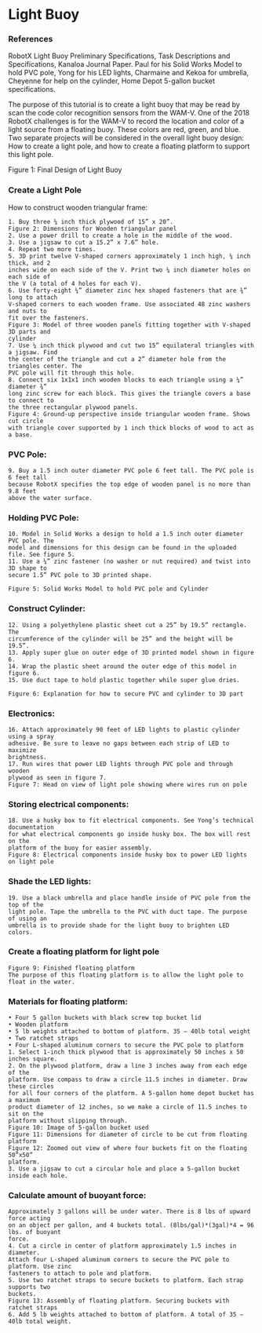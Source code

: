 # Light Buoy

### References
RobotX
Light Buoy Preliminary Specifications, 
Task Descriptions and Specifications, 
Kanaloa Journal Paper. 
Paul for his Solid Works Model to hold PVC pole,
Yong for his LED lights,
Charmaine and Kekoa for umbrella,
Cheyenne for help on the cylinder,
Home Depot 5-gallon bucket specifications.

The purpose of this tutorial is to create a light buoy that may be read by scan the
code color recognition sensors from the WAM-V. One of the 2018 RobotX challenges
is for the WAM-V to record the location and color of a light source from a floating
buoy. These colors are red, green, and blue. Two separate projects will be
considered in the overall light buoy design: How to create a light pole, and how to
create a floating platform to support this light pole.

Figure 1: Final Design of Light Buoy
### Create a Light Pole
How to construct wooden triangular frame:
```
1. Buy three ¼ inch thick plywood of 15” x 20”.
Figure 2: Dimensions for Wooden triangular panel
2. Use a power drill to create a hole in the middle of the wood.
3. Use a jigsaw to cut a 15.2” x 7.6” hole.
4. Repeat two more times.
5. 3D print twelve V-shaped corners approximately 1 inch high, ¼ inch thick, and 2
inches wide on each side of the V. Print two ¼ inch diameter holes on each side of
the V (a total of 4 holes for each V).
6. Use forty-eight ¼” diameter zinc hex shaped fasteners that are ¾” long to attach
V-shaped corners to each wooden frame. Use associated 48 zinc washers and nuts to
fit over the fasteners.
Figure 3: Model of three wooden panels fitting together with V-shaped 3D parts and
cylinder
7. Use ¼ inch thick plywood and cut two 15” equilateral triangles with a jigsaw. Find
the center of the triangle and cut a 2” diameter hole from the triangles center. The
PVC pole will fit through this hole.
8. Connect six 1x1x1 inch wooden blocks to each triangle using a ¼” diameter ¾”
long zinc screw for each block. This gives the triangle covers a base to connect to
the three rectangular plywood panels.
Figure 4: Ground-up perspective inside triangular wooden frame. Shows cut circle
with triangle cover supported by 1 inch thick blocks of wood to act as a base.
```

### PVC Pole:
```
9. Buy a 1.5 inch outer diameter PVC pole 6 feet tall. The PVC pole is 6 feet tall
because RobotX specifies the top edge of wooden panel is no more than 9.8 feet
above the water surface.
```

### Holding PVC Pole:
```
10. Model in Solid Works a design to hold a 1.5 inch outer diameter PVC pole. The
model and dimensions for this design can be found in the uploaded file. See figure 5.
11. Use a ¼” zinc fastener (no washer or nut required) and twist into 3D shape to
secure 1.5” PVC pole to 3D printed shape.

Figure 5: Solid Works Model to hold PVC pole and Cylinder
```
### Construct Cylinder:
```
12. Using a polyethylene plastic sheet cut a 25” by 19.5” rectangle. The
circumference of the cylinder will be 25” and the height will be 19.5”.
13. Apply super glue on outer edge of 3D printed model shown in figure 6.
14. Wrap the plastic sheet around the outer edge of this model in figure 6.
15. Use duct tape to hold plastic together while super glue dries.

Figure 6: Explanation for how to secure PVC and cylinder to 3D part
```
### Electronics:
```
16. Attach approximately 90 feet of LED lights to plastic cylinder using a spray
adhesive. Be sure to leave no gaps between each strip of LED to maximize
brightness.
17. Run wires that power LED lights through PVC pole and through wooden
plywood as seen in figure 7.
Figure 7: Head on view of light pole showing where wires run on pole
```
### Storing electrical components:
```
18. Use a husky box to fit electrical components. See Yong’s technical documentation
for what electrical components go inside husky box. The box will rest on the
platform of the buoy for easier assembly.
Figure 8: Electrical components inside husky box to power LED lights on light pole
```
### Shade the LED lights:
```
19. Use a black umbrella and place handle inside of PVC pole from the top of the
light pole. Tape the umbrella to the PVC with duct tape. The purpose of using an
umbrella is to provide shade for the light buoy to brighten LED colors.
```
### Create a floating platform for light pole
```
Figure 9: Finished floating platform
The purpose of this floating platform is to allow the light pole to float in the water.
```
### Materials for floating platform:
```
• Four 5 gallon buckets with black screw top bucket lid
• Wooden platform
• 5 lb weights attached to bottom of platform. 35 – 40lb total weight
• Two ratchet straps
• Four L-shaped aluminum corners to secure the PVC pole to platform
1. Select 1-inch thick plywood that is approximately 50 inches x 50 inches square.
2. On the plywood platform, draw a line 3 inches away from each edge of the
platform. Use compass to draw a circle 11.5 inches in diameter. Draw these circles
for all four corners of the platform. A 5-gallon home depot bucket has a maximum
product diameter of 12 inches, so we make a circle of 11.5 inches to sit on the
platform without slipping through.
Figure 10: Image of 5-gallon bucket used
Figure 11: Dimensions for diameter of circle to be cut from floating platform
Figure 12: Zoomed out view of where four buckets fit on the floating 50”x50”
platform.
3. Use a jigsaw to cut a circular hole and place a 5-gallon bucket inside each hole.
```
### Calculate amount of buoyant force:
```
Approximately 3 gallons will be under water. There is 8 lbs of upward force acting
on an object per gallon, and 4 buckets total. (8lbs/gal)*(3gal)*4 = 96 lbs. of buoyant
force.
4. Cut a circle in center of platform approximately 1.5 inches in diameter.
Attach four L-shaped aluminum corners to secure the PVC pole to platform. Use zinc
fasteners to attach to pole and platform.
5. Use two ratchet straps to secure buckets to platform. Each strap supports two
buckets.
Figure 13: Assembly of floating platform. Securing buckets with ratchet straps
6. Add 5 lb weights attached to bottom of platform. A total of 35 – 40lb total weight.
```
